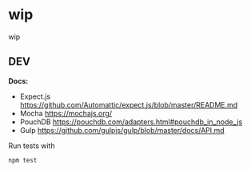# wip
wip


## DEV

**Docs:**

* Expect.js https://github.com/Automattic/expect.js/blob/master/README.md
* Mocha https://mochajs.org/
* PouchDB https://pouchdb.com/adapters.html#pouchdb_in_node_js
* Gulp https://github.com/gulpjs/gulp/blob/master/docs/API.md


Run tests with

```bash
npm test
```
